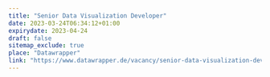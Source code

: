 ```yaml
---
title: "Senior Data Visualization Developer"
date: 2023-03-24T06:34:12+01:00
expirydate: 2023-04-24
draft: false
sitemap_exclude: true
place: "Datawrapper"
link: "https://www.datawrapper.de/vacancy/senior-data-visualization-developer"
---
```

